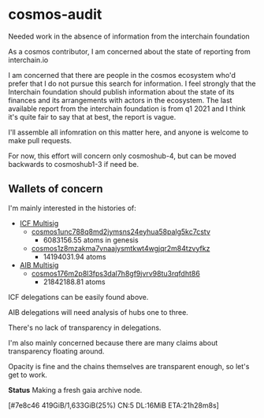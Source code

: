 # cosmos-audit
Needed work in the absence of information from the interchain foundation

As a cosmos contributor, I am concerned about the state of reporting from interchain.io

I am concerned that there are people in the cosmos ecosystem who'd prefer that I do not pursue this search for information.  I feel strongly that the Interchain foundation should publish information about the state of its finances and its arrangements with actors in the ecosystem.  The last available report from the interchain foundation is from q1 2021 and I think it's quite fair to say that at best, the report is vague. 

I'll assemble all infomration on this matter here, and anyone is welcome to make pull requests.

For now, this effort will concern only cosmoshub-4, but can be moved backwards to cosmoshub1-3 if need be.  

## Wallets of concern

I'm mainly interested in the histories of: 


* [ICF Multisig](https://github.com/cosmos/mainnet/blob/master/accounts/icf/multisig.json)
  * [cosmos1unc788q8md2jymsns24eyhua58palg5kc7cstv](https://www.mintscan.io/cosmos/account/cosmos1unc788q8md2jymsns24eyhua58palg5kc7cstv)
    * 6083156.55 atoms in genesis
  * [cosmos1z8mzakma7vnaajysmtkwt4wgjqr2m84tzvyfkz](https://www.mintscan.io/cosmos/account/cosmos1z8mzakma7vnaajysmtkwt4wgjqr2m84tzvyfkz)
    * 14194031.94 atoms 
* [AIB Multisig](https://github.com/cosmos/mainnet/blob/f391b3ef4159a506bd16f71ddf02cc8b1a0d310a/accounts/aib/multisig.json)
  * [cosmos176m2p8l3fps3dal7h8gf9jvrv98tu3rqfdht86](https://www.mintscan.io/cosmos/account/cosmos176m2p8l3fps3dal7h8gf9jvrv98tu3rqfdht86)
    * 21842188.81 atoms

ICF delegations can be easily found above.

AIB delegations will need analysis of hubs one to three.

There's no lack of transparency in delegations. 



I'm also mainly concerned because there are many claims about transparency floating around.

Opacity is fine and the chains themselves are transparent enough, so let's get to work. 

**Status**
Making a fresh gaia archive node.

[#7e8c46 419GiB/1,633GiB(25%) CN:5 DL:16MiB ETA:21h28m8s]

